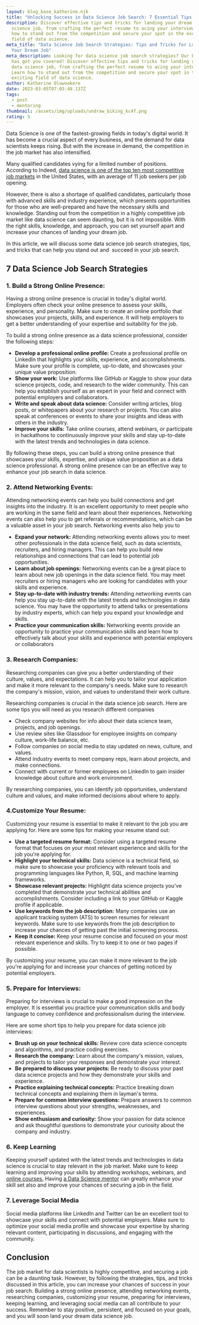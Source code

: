 ```yaml
---
layout: blog_base_katherine.njk
title: "Unlocking Success in Data Science Job Search: 7 Essential Tips and Tricks"
description: Discover effective tips and tricks for landing your dream data
  science job, from crafting the perfect resume to acing your interviews. Learn
  how to stand out from the competition and secure your spot in the exciting
  field of data science.
meta_title: "Data Science Job Search Strategies: Tips and Tricks for Landing
  Your Dream Job"
meta_description: Looking for data science job search strategies? Our blog post
  has got you covered! Discover effective tips and tricks for landing your dream
  data science job, from crafting the perfect resume to acing your interviews.
  Learn how to stand out from the competition and secure your spot in the
  exciting field of data science.
author: Katherine Olowookere
date: 2023-03-05T07:03:48.137Z
tags:
  - post
  - mentoring
thumbnail: /assets/img/uploads/undraw_biking_kc4f.png
rating: 5
---
```

Data Science is one of the fastest-growing fields in today's digital world. It has become a crucial aspect of every business, and the demand for data scientists keeps rising. But with the increase in demand, the competition in the job market has also intensified. 

Many qualified candidates vying for a limited number of positions. According to Indeed, [data science is one of the top ten most competitive job markets](https://www.indeed.com/lead/the-most-competitive-job-markets-in-the-us) in the United States, with an average of 11 job seekers per job opening.

However, there is also a shortage of qualified candidates, particularly those with advanced skills and industry experience, which presents opportunities for those who are well-prepared and have the necessary skills and knowledge. Standing out from the competition in a highly competitive job market like data science can seem daunting, but it is not impossible. With the right skills, knowledge, and approach, you can set yourself apart and increase your chances of landing your dream job.

In this article, we will discuss some data science job search strategies, tips, and tricks that can help you stand out and  succeed in your job search.

<h2>7 Data Science Job Search Strategies </h2>

<h3>1. Build a Strong Online Presence: </h3>

Having a strong online presence is crucial in today's digital world. Employers often check your online presence to assess your skills, experience, and personality. Make sure to create an online portfolio that showcases your projects, skills, and experience. It will help employers to get a better understanding of your expertise and suitability for the job.

To build a strong online presence as a data science professional, consider the following steps:

* **Develop a professional online profile:** Create a professional profile on LinkedIn that highlights your skills, experience, and accomplishments. Make sure your profile is complete, up-to-date, and showcases your unique value proposition.
* **Show your work:** Use platforms like GitHub or Kaggle to show your data science projects, code, and research to the wider community. This can help you establish yourself as an expert in your field and connect with potential employers and collaborators.
* **Write and speak about data science:** Consider writing articles, blog posts, or whitepapers about your research or projects. You can also speak at conferences or events to share your insights and ideas with others in the industry.
* **Improve your skills:** Take online courses, attend webinars, or participate in hackathons to continuously improve your skills and stay up-to-date with the latest trends and technologies in data science.

By following these steps, you can build a strong online presence that showcases your skills, expertise, and unique value proposition as a data science professional. A strong online presence can be an effective way to enhance your job search in data science.

<h3>2. Attend Networking Events:</h3>

Attending networking events can help you build connections and get insights into the industry. It is an excellent opportunity to meet people who are working in the same field and learn about their experiences. Networking events can also help you to get referrals or recommendations, which can be a valuable asset in your job search. Networking events also help you to 

* **Expand your network:** Attending networking events allows you to meet other professionals in the data science field, such as data scientists, recruiters, and hiring managers. This can help you build new relationships and connections that can lead to potential job opportunities.
* **Learn about job openings:** Networking events can be a great place to learn about new job openings in the data science field. You may meet recruiters or hiring managers who are looking for candidates with your skills and experience.
* **Stay up-to-date with industry trends:** Attending networking events can help you stay up-to-date with the latest trends and technologies in data science. You may have the opportunity to attend talks or presentations by industry experts, which can help you expand your knowledge and skills.
* **Practice your communication skills:** Networking events provide an opportunity to practice your communication skills and learn how to effectively talk about your skills and experience with potential employers or collaborators

<h3> 3. Research Companies:</h3>

Researching companies can give you a better understanding of their culture, values, and expectations. It can help you to tailor your application and make it more relevant to the company's needs. Make sure to research the company's mission, vision, and values to understand their work culture. 

Researching companies is crucial in the data science job search. Here are some tips you will need as you research different companies 

* Check company websites for info about their data science team, projects, and job openings.
* Use review sites like Glassdoor for employee insights on company culture, work-life balance, etc.
* Follow companies on social media to stay updated on news, culture, and values.
* Attend industry events to meet company reps, learn about projects, and make connections.
* Connect with current or former employees on LinkedIn to gain insider knowledge about culture and work environment.

By researching companies, you can identify job opportunities, understand culture and values, and make informed decisions about where to apply.<h3>4.Customize Your Resume:</h3>

Customizing your resume is essential to make it relevant to the job you are applying for. Here are some tips for making your resume stand out:

* **Use a targeted resume format:** Consider using a targeted resume format that focuses on your most relevant experience and skills for the job you're applying for.
* **Highlight your technical skills:** Data science is a technical field, so make sure to showcase your proficiency with relevant tools and programming languages like Python, R, SQL, and machine learning frameworks.
* **Showcase relevant projects:** Highlight data science projects you've completed that demonstrate your technical abilities and accomplishments. Consider including a link to your GitHub or Kaggle profile if applicable.
* **Use keywords from the job description:** Many companies use an applicant tracking system (ATS) to screen resumes for relevant keywords. Make sure to use keywords from the job description to increase your chances of getting past the initial screening process.
* **Keep it concise:** Keep your resume concise and focused on your most relevant experience and skills. Try to keep it to one or two pages if possible.

By customizing your resume, you can make it more relevant to the job you're applying for and increase your chances of getting noticed by potential employers.

<h3>5. Prepare for Interviews:</h3> 

Preparing for interviews is crucial to make a good impression on the employer. It is essential you practice your communication skills and body language to convey confidence and professionalism during the interview.

Here are some short tips to help you prepare for data science job interviews:

* **Brush up on your technical skills:** Review core data science concepts and algorithms, and practice coding exercises.
* **Research the company:** Learn about the company's mission, values, and projects to tailor your responses and demonstrate your interest.
* **Be prepared to discuss your projects:** Be ready to discuss your past data science projects and how they demonstrate your skills and experience.
* **Practice explaining technical concepts:** Practice breaking down technical concepts and explaining them in layman's terms.
* **Prepare for common interview questions:** Prepare answers to common interview questions about your strengths, weaknesses, and experiences.
* **Show enthusiasm and curiosity:** Show your passion for data science and ask thoughtful questions to demonstrate your curiosity about the company and industry.

<h3> 6. Keep Learning </h3>

Keeping yourself updated with the latest trends and technologies in data science is crucial to stay relevant in the job market. Make sure to keep learning and improving your skills by attending workshops, webinars, and [online courses.](https://saeedmirshekari.com/ecourse-bdsf-training/) Having [a Data Science mentor](https://saeedmirshekari.com/team/) can greatly enhance your skill set also and improve your chances of securing a job in the field.

<h3> 7. Leverage Social Media </h3>

Social media platforms like LinkedIn and Twitter can be an excellent tool to showcase your skills and connect with potential employers. Make sure to optimize your social media profile and showcase your expertise by sharing relevant content, participating in discussions, and engaging with the community.

<h2>Conclusion</h2>

The job market for data scientists is highly competitive, and securing a job can be a daunting task. However, by following the strategies, tips, and tricks discussed in this article, you can increase your chances of success in your job search. Building a strong online presence, attending networking events, researching companies, customizing your resume, preparing for interviews, keeping learning, and leveraging social media can all contribute to your success. Remember to stay positive, persistent, and focused on your goals, and you will soon land your dream data science job.
